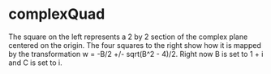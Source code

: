 # complexQuad
The square on the left represents a 2 by 2 section of the complex plane centered on the origin. The four squares to the right show how it is mapped by the transformation w = -B/2 +/- sqrt(B^2 - 4)/2. Right now B is set to 1 + i and C is set to i.
